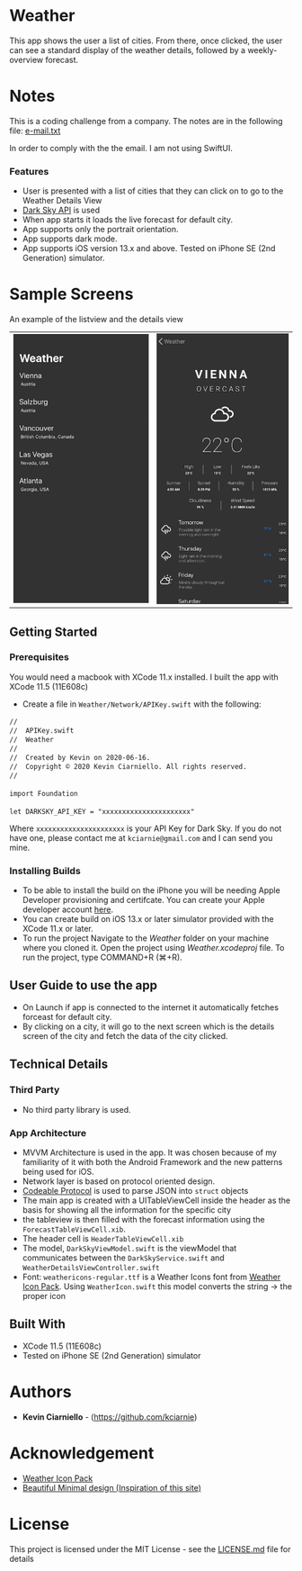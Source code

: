 # Weather

This app shows the user a list of cities. From there, once clicked, the user can see a standard display of the weather details, followed by a weekly-overview forecast.


# Notes
This is a coding challenge from a company. The notes are in the following file: [e-mail.txt](email-txt)

In order to comply with the the email. I am not using SwiftUI.

### Features
- User is presented with a list of cities that they can click on to go to the Weather Details View
- [Dark Sky API](https://darksky.net/dev/docs) is used
- When app starts it loads the live forecast for default city.
- App supports only the portrait orientation.
- App supports dark mode. 
- App supports iOS version 13.x and above. Tested on iPhone SE (2nd Generation) simulator.

# Sample Screens

An example of the listview and the details view

<table>
  <tr>
    <td><img src="screenshots/cities_list.png"></td>
    <td><img src="screenshots/overview.png"></td>
  </tr>
</table>

## Getting Started
 
### Prerequisites

You would need a macbook with XCode 11.x installed. I built the app with XCode 11.5 (11E608c)

- Create a file in `Weather/Network/APIKey.swift` with the following:

```
//
//  APIKey.swift
//  Weather
//
//  Created by Kevin on 2020-06-16.
//  Copyright © 2020 Kevin Ciarniello. All rights reserved.
//

import Foundation

let DARKSKY_API_KEY = "xxxxxxxxxxxxxxxxxxxxxx"

```

Where `xxxxxxxxxxxxxxxxxxxxxx` is your API Key for Dark Sky. If you do not have one, please contact me at `kciarnie@gmail.com` and I can send you mine.

### Installing Builds

- To be able to install the build on the iPhone you will be needing Apple Developer provisioning and certifcate. You can create your Apple developer account [here](https://developer.apple.com/).
- You can create build on iOS 13.x or later simulator provided with the XCode 11.x or later.
- To run the project Navigate to the *Weather* folder on your machine where you cloned it. Open the project using *Weather.xcodeproj* file. To run the project, type COMMAND+R (⌘+R).

## User Guide to use the app
- On Launch if app is connected to the internet it automatically fetches forceast for default city.
- By clicking on a city, it will go to the next screen which is the details screen of the city and fetch the data of the city clicked.

## Technical Details

### Third Party
- No third party library is used.

### App Architecture
- MVVM Architecture is used in the app. It was chosen because of my familiarity of it with both the Android Framework and the new patterns being used for iOS.
- Network layer is based on protocol oriented design. 
- [Codeable Protocol](https://developer.apple.com/documentation/swift/codable) is used to parse JSON into `struct` objects
- The main app is created with a UITableViewCell inside the header as the basis for showing all the information for the specific city
- the tableview is then filled with the forecast information using the `ForecastTableViewCell.xib`.
- The header cell is `HeaderTableViewCell.xib`
- The model, `DarkSkyViewModel.swift` is the viewModel that communicates between the `DarkSkyService.swift` and `WeatherDetailsViewController.swift`
- Font: `weathericons-regular.ttf` is a Weather Icons font from [Weather Icon Pack](https://erikflowers.github.io/weather-icons/). Using `WeatherIcon.swift` this model converts the string -> the proper icon

## Built With
- XCode 11.5 (11E608c)
- Tested on iPhone SE (2nd Generation) simulator

# Authors

- **Kevin Ciarniello** - (https://github.com/kciarnie)

# Acknowledgement

- [Weather Icon Pack](https://erikflowers.github.io/weather-icons/)
- [Beautiful Minimal design (Inspiration of this site)](https://flutterawesome.com/an-elegant-easy-on-the-eyes-weather-app-build-with-flutter/)

# License

This project is licensed under the MIT License - see the [LICENSE.md](LICENSE.md) file for details




